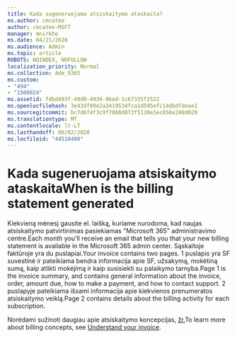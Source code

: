 ```yaml
---
title: Kada sugeneruojama atsiskaitymo ataskaita?
ms.author: cmcatee
author: cmcatee-MSFT
manager: mnirkhe
ms.date: 04/21/2020
ms.audience: Admin
ms.topic: article
ROBOTS: NOINDEX, NOFOLLOW
localization_priority: Normal
ms.collection: Adm_O365
ms.custom:
- "494"
- "1500024"
ms.assetid: fdbd403f-49d0-4934-9bed-1c67335f2522
ms.openlocfilehash: 3e43df09e2a3419534fca1d595efc14dbdfdeae1
ms.sourcegitcommit: bc7d6f4f3c9f7060d073f5130e1ec856e248d020
ms.translationtype: MT
ms.contentlocale: lt-LT
ms.lasthandoff: 06/02/2020
ms.locfileid: "44510400"
---
```

# <a name="when-is-the-billing-statement-generated"></a><span data-ttu-id="e3a99-102">Kada sugeneruojama atsiskaitymo ataskaita</span><span class="sxs-lookup"><span data-stu-id="e3a99-102">When is the billing statement generated</span></span>

<span data-ttu-id="e3a99-103">Kiekvieną mėnesį gausite el. laišką, kuriame nurodoma, kad naujas atsiskaitymo patvirtinimas pasiekiamas "Microsoft 365" administravimo centre.</span><span class="sxs-lookup"><span data-stu-id="e3a99-103">Each month you'll receive an email that tells you that your new billing statement is available in the Microsoft 365 admin center.</span></span> <span data-ttu-id="e3a99-104">Sąskaitoje faktūroje yra du puslapiai.</span><span class="sxs-lookup"><span data-stu-id="e3a99-104">Your invoice contains two pages.</span></span> <span data-ttu-id="e3a99-105">1 puslapis yra SF suvestinė ir pateikiama bendra informacija apie SF, užsakymą, mokėtiną sumą, kaip atlikti mokėjimą ir kaip susisiekti su palaikymo tarnyba.</span><span class="sxs-lookup"><span data-stu-id="e3a99-105">Page 1 is the invoice summary, and contains general information about the invoice, order, amount due, how to make a payment, and how to contact support.</span></span> <span data-ttu-id="e3a99-106">2 puslapyje pateikiama išsami informacija apie kiekvienos prenumeratos atsiskaitymo veiklą.</span><span class="sxs-lookup"><span data-stu-id="e3a99-106">Page 2 contains details about the billing activity for each subscription.</span></span>
  
<span data-ttu-id="e3a99-107">Norėdami sužinoti daugiau apie atsiskaitymo koncepcijas, [žr.](https://docs.microsoft.com/microsoft-365/commerce/billing-and-payments/understand-your-invoice2)</span><span class="sxs-lookup"><span data-stu-id="e3a99-107">To learn more about billing concepts, see [Understand your invoice](https://docs.microsoft.com/microsoft-365/commerce/billing-and-payments/understand-your-invoice2).</span></span>